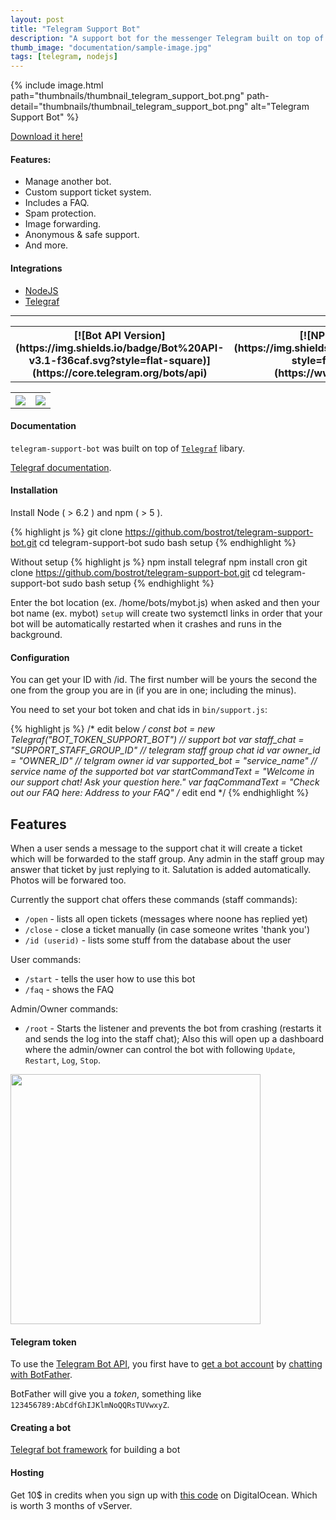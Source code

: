 ```yaml
---
layout: post
title: "Telegram Support Bot"
description: "A support bot for the messenger Telegram built on top of the Telegraf framework."
thumb_image: "documentation/sample-image.jpg"
tags: [telegram, nodejs]
---
```


{% include image.html path="thumbnails/thumbnail_telegram_support_bot.png" path-detail="thumbnails/thumbnail_telegram_support_bot.png" alt="Telegram Support Bot" %}

[Download it here!](https://github.com/bostrot/telegram-support-bot)

#### Features:
  - Manage another bot.
  - Custom support ticket system.
  - Includes a FAQ.
  - Spam protection.
  - Image forwarding.
  - Anonymous & safe support.
  - And more.

#### Integrations
  - [NodeJS](https://nodejs.org/en/)
  - [Telegraf](https://github.com/telegraf/telegraf/)

<hr>

<table>
<tr>
<th>[![Bot API Version](https://img.shields.io/badge/Bot%20API-v3.1-f36caf.svg?style=flat-square)](https://core.telegram.org/bots/api)</th>
<th>[![NPM Version](https://img.shields.io/npm/v/telegraf.svg?style=flat-square)](https://www.npmjs.com/)</th>
<th>[![node](https://img.shields.io/node/v/telegraf.svg?style=flat-square)](https://www.npmjs.com/package/)</th>
<th>[![js-standard-style](https://img.shields.io/badge/code%20style-standard-brightgreen.svg?style=flat-square)](http://standardjs.com/)
</th>
</tr>
</table>

<table>
<tr>
<th><img src="https://puu.sh/wyvPd/8dde465527.jpg" /></th>
<th><img src="https://puu.sh/wyvxD/35a3b70290.jpg" /></th>
</tr>
</table>

#### Documentation

`telegram-support-bot` was built on top of [`Telegraf`](https://github.com/telegraf/telegraf) libary.

[Telegraf documentation](http://telegraf.js.org).

#### Installation

Install Node ( > 6.2 ) and npm ( > 5 ).

{% highlight js %}
git clone https://github.com/bostrot/telegram-support-bot.git
cd telegram-support-bot
sudo bash setup
{% endhighlight %}

Without setup
{% highlight js %}
npm install telegraf
npm install cron
git clone https://github.com/bostrot/telegram-support-bot.git
cd telegram-support-bot
sudo bash setup 
{% endhighlight %}

Enter the bot location (ex. /home/bots/mybot.js) when asked and then your bot name (ex. mybot)
`setup` will create two systemctl links in order that your bot will be automatically restarted when it crashes and runs in the background.

#### Configuration

You can get your ID with /id. The first number will be yours the second the one from the group you are in (if you are in one; including the minus).

You need to set your bot token and chat ids in `bin/support.js`:

{% highlight js %}
/* edit below */
const bot = new Telegraf("BOT_TOKEN_SUPPORT_BOT") // support bot
var staff_chat = "SUPPORT_STAFF_GROUP_ID" // telegram staff group chat id
var owner_id = "OWNER_ID" // telgram owner id
var supported_bot = "service_name" // service name of the supported bot
var startCommandText = "Welcome in our support chat! Ask your question here."
var faqCommandText = "Check out our FAQ here: Address to your FAQ"
/* edit end */
{% endhighlight %}

## Features

When a user sends a message to the support chat it will create a ticket which will be forwarded to the staff group. Any admin in the staff group may answer that ticket by just replying to it. Salutation is added automatically. Photos will be forwared too.

Currently the support chat offers these commands (staff commands):
* `/open` - lists all open tickets (messages where noone has replied yet)
* `/close` - close a ticket manually (in case someone writes 'thank you')
* `/id (userid)` - lists some stuff from the database about the user

User commands:
* `/start` - tells the user how to use this bot
* `/faq` - shows the FAQ

Admin/Owner commands:
* `/root` - Starts the listener and prevents the bot from crashing (restarts it and sends the log into the staff chat); Also this will open up a dashboard where the admin/owner can control the bot with following `Update`, `Restart`, `Log`, `Stop`.

<img src="https://puu.sh/wywe5/a4c3cee0b7.png" width="400" height="400" />

#### Telegram token

To use the [Telegram Bot API](https://core.telegram.org/bots/api), 
you first have to [get a bot account](https://core.telegram.org/bots) 
by [chatting with BotFather](https://core.telegram.org/bots#6-botfather).

BotFather will give you a *token*, something like `123456789:AbCdfGhIJKlmNoQQRsTUVwxyZ`.

#### Creating a bot

[Telegraf bot framework](https://github.com/telegraf/telegraf) for building a bot

#### Hosting

Get 10$ in credits when you sign up with <a href="https://m.do.co/c/863818fa5312">this code</a> on DigitalOcean. Which is worth 3 months of vServer.
